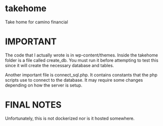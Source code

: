 # takehome
Take home for camino financial

# IMPORTANT
The code that I actually wrote is in wp-content/themes.
Inside the takehome folder is a file called create_db. You must run it before attempting to test this since it will create the necessary database and tables. 

Another important file is connect_sql.php. It contains constants that the php scripts use to connect to the database. It may require some changes depending on how the server is setup.

# FINAL NOTES
Unfortunately, this is not dockerized nor is it hosted somewhere.



